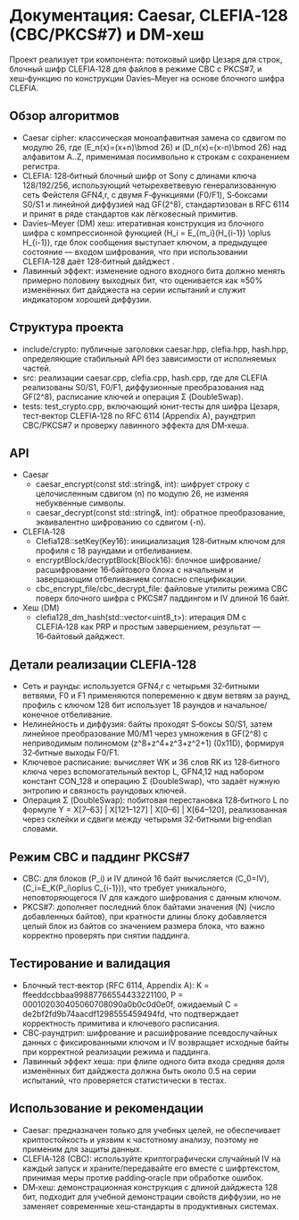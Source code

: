 # Документация: Caesar, CLEFIA‑128 (CBC/PKCS#7) и DM‑хеш

Проект реализует три компонента: потоковый шифр Цезаря для строк, блочный шифр CLEFIA‑128 для файлов в режиме CBC с PKCS#7, и хеш‑функцию по конструкции Davies–Meyer на основе блочного шифра CLEFIA. 

## Обзор алгоритмов

- Caesar cipher: классическая моноалфавитная замена со сдвигом по модулю 26, где \(E_n(x)=(x+n)\bmod 26\) и \(D_n(x)=(x-n)\bmod 26\) над алфавитом A..Z, применимая посимвольно к строкам с сохранением регистра.  
- CLEFIA: 128‑битный блочный шифр от Sony с длинами ключа 128/192/256, использующий четырехветвевую генерализованную сеть Фейстеля GFN4,r, с двумя F‑функциями (F0/F1), S‑боксами S0/S1 и линейной диффузией над GF(2^8), стандартизован в RFC 6114 и принят в ряде стандартов как лёгковесный примитив.  
- Davies–Meyer (DM) хеш: итеративная конструкция из блочного шифра с компрессионной функцией \(H_i = E_{m_i}(H_{i-1}) \oplus H_{i-1}\), где блок сообщения выступает ключом, а предыдущее состояние — входом шифрования, что при использовании CLEFIA‑128 даёт 128‑битный дайджест .  
- Лавинный эффект: изменение одного входного бита должно менять примерно половину выходных бит, что оценивается как ≈50% изменённых бит дайджеста на серии испытаний и служит индикатором хорошей диффузии.  

## Структура проекта

- include/crypto: публичные заголовки caesar.hpp, clefia.hpp, hash.hpp, определяющие стабильный API без зависимости от исполняемых частей.  
- src: реализации caesar.cpp, clefia.cpp, hash.cpp, где для CLEFIA реализованы S0/S1, F0/F1, диффузионные преобразования над GF(2^8), расписание ключей и операция Σ (DoubleSwap).  
- tests: test_crypto.cpp, включающий юнит‑тесты для шифра Цезаря, тест‑вектор CLEFIA‑128 по RFC 6114 (Appendix A), раундтрип CBC/PKCS#7 и проверку лавинного эффекта для DM‑хеша.  

## API

- Caesar  
  - caesar_encrypt(const std::string&, int): шифрует строку с целочисленным сдвигом \(n\) по модулю 26, не изменяя небуквенные символы.  
  - caesar_decrypt(const std::string&, int): обратное преобразование, эквивалентно шифрованию со сдвигом \(-n\).  
- CLEFIA‑128  
  - Clefia128::setKey(Key16): инициализация 128‑битным ключом для профиля с 18 раундами и отбеливанием.  
  - encryptBlock/decryptBlock(Block16): блочное шифрование/расшифрование 16‑байтового блока с начальным и завершающим отбеливанием согласно спецификации.  
  - cbc_encrypt_file/cbc_decrypt_file: файловые утилиты режима CBC поверх блочного шифра с PKCS#7 паддингом и IV длиной 16 байт.  
- Хеш (DM)  
  - clefia128_dm_hash(std::vector<uint8_t>): итерация DM с CLEFIA‑128 как PRP и простым завершением, результат — 16‑байтовый дайджест.  

## Детали реализации CLEFIA‑128

- Сеть и раунды: используется GFN4,r с четырьмя 32‑битными ветвями, F0 и F1 применяются попеременно к двум ветвям за раунд, профиль с ключом 128 бит использует 18 раундов и начальное/конечное отбеливание.  
- Нелинейность и диффузия: байты проходят S‑боксы S0/S1, затем линейное преобразование M0/M1 через умножения в GF(2^8) с неприводимым полиномом \(z^8+z^4+z^3+z^2+1\) (0x11D), формируя 32‑битные выходы F0/F1.  
- Ключевое расписание: вычисляет WK и 36 слов RK из 128‑битного ключа через вспомогательный вектор L, GFN4,12 над набором констант CON_128 и операцию Σ (DoubleSwap), что задаёт нужную энтропию и связность раундовых ключей.  
- Операция Σ (DoubleSwap): побитовая перестановка 128‑битного L по формуле Y = X[7–63] | X[121–127] | X[0–6] | X[64–120], реализованная через склейки и сдвиги между четырьмя 32‑битными big‑endian словами.  

## Режим CBC и паддинг PKCS#7

- CBC: для блоков \(P_i\) и IV длиной 16 байт вычисляется \(C_0=IV\), \(C_i=E_K(P_i\oplus C_{i-1})\), что требует уникального, неповторяющегося IV для каждого шифрования с данным ключом.  
- PKCS#7: дополняет последний блок байтами значения \(N\) (число добавленных байтов), при кратности длины блоку добавляется целый блок из байтов со значением размера блока, что важно корректно проверять при снятии паддинга.  

## Тестирование и валидация

- Блочный тест‑вектор (RFC 6114, Appendix A): K = ffeeddccbbaa99887766554433221100, P = 000102030405060708090a0b0c0d0e0f, ожидаемый C = de2bf2fd9b74aacdf1298555459494fd, что подтверждает корректность примитива и ключевого расписания.  
- CBC‑раундтрип: шифрование и расшифрование псевдослучайных данных с фиксированными ключом и IV возвращает исходные байты при корректной реализации режима и паддинга.  
- Лавинный эффект хеша: при флипе одного бита входа средняя доля изменённых бит дайджеста должна быть около 0.5 на серии испытаний, что проверяется статистически в тестах.  

## Использование и рекомендации

- Caesar: предназначен только для учебных целей, не обеспечивает криптостойкость и уязвим к частотному анализу, поэтому не применим для защиты данных.  
- CLEFIA‑128 (CBC): используйте криптографически случайный IV на каждый запуск и храните/передавайте его вместе с шифртекстом, принимая меры против padding‑oracle при обработке ошибок.  
- DM‑хеш: демонстрационная конструкция с длиной дайджеста 128 бит, подходит для учебной демонстрации свойств диффузии, но не заменяет современные хеш‑стандарты в продуктивных системах.  

